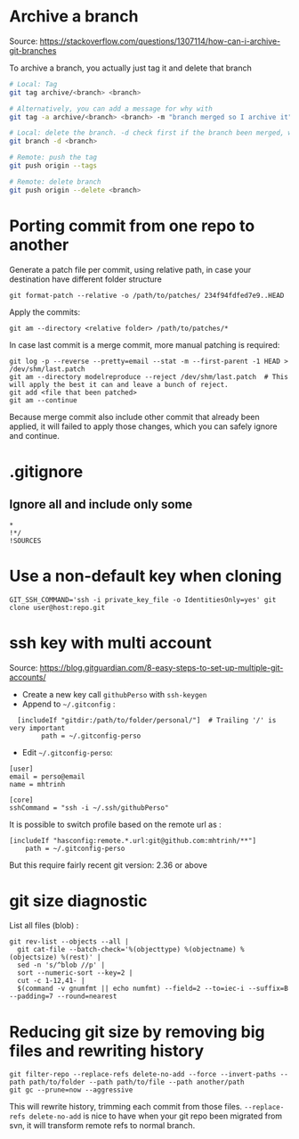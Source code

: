 # Archive a branch
Source: https://stackoverflow.com/questions/1307114/how-can-i-archive-git-branches

To archive a branch, you actually just tag it and delete that branch
```bash
# Local: Tag 
git tag archive/<branch> <branch>

# Alternatively, you can add a message for why with
git tag -a archive/<branch> <branch> -m "branch merged so I archive it"

# Local: delete the branch. -d check first if the branch been merged, while -D just force deletion
git branch -d <branch>

# Remote: push the tag
git push origin --tags

# Remote: delete branch
git push origin --delete <branch>
```

# Porting commit from one repo to another
Generate a patch file per commit, using relative path, in case your destination have different folder structure
```
git format-patch --relative -o /path/to/patches/ 234f94fdfed7e9..HEAD
```
Apply the commits:
```
git am --directory <relative folder> /path/to/patches/*
```

In case last commit is a merge commit, more manual patching is required:
```
git log -p --reverse --pretty=email --stat -m --first-parent -1 HEAD > /dev/shm/last.patch
git am --directory modelreproduce --reject /dev/shm/last.patch  # This will apply the best it can and leave a bunch of reject.
git add <file that been patched>
git am --continue
```
Because merge commit also include other commit that already been applied, it will failed to apply those changes, which you can safely ignore and continue.


# .gitignore

## Ignore all and include only some
```
*
!*/
!SOURCES
```

# Use a non-default key when cloning
```
GIT_SSH_COMMAND='ssh -i private_key_file -o IdentitiesOnly=yes' git clone user@host:repo.git
```

# ssh key with multi account
Source: https://blog.gitguardian.com/8-easy-steps-to-set-up-multiple-git-accounts/

- Create a new key call `githubPerso` with `ssh-keygen`
- Append to `~/.gitconfig` :
```
  [includeIf "gitdir:/path/to/folder/personal/"]  # Trailing '/' is very important
        path = ~/.gitconfig-perso
  ```
- Edit `~/.gitconfig-perso`:
```
[user]
email = perso@email
name = mhtrinh
 
[core]
sshCommand = "ssh -i ~/.ssh/githubPerso"
  ```

It is possible to switch profile based on the remote url as :
```
[includeIf "hasconfig:remote.*.url:git@github.com:mhtrinh/**"]
    path = ~/.gitconfig-perso
```
But this require fairly recent git version: 2.36 or above


# git size diagnostic
List all files (blob) :
```
git rev-list --objects --all |
  git cat-file --batch-check='%(objecttype) %(objectname) %(objectsize) %(rest)' |
  sed -n 's/^blob //p' |
  sort --numeric-sort --key=2 |
  cut -c 1-12,41- |
  $(command -v gnumfmt || echo numfmt) --field=2 --to=iec-i --suffix=B --padding=7 --round=nearest
```

# Reducing git size by removing big files and rewriting history
```
git filter-repo --replace-refs delete-no-add --force --invert-paths --path path/to/folder --path path/to/file --path another/path
git gc --prune=now --aggressive
```
This will rewrite history, trimming each commit from those files. `--replace-refs delete-no-add` is nice to have when your git repo been migrated from svn, it will transform remote refs to normal branch.


